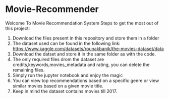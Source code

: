 # Movie-Recommender

Welcome To Movie Recommendation System
Steps to get the most out of this project:

1. Download the files present in this repository and store them in a folder
2. The dataset used can be found in the following link: https://www.kaggle.com/datasets/rounakbanik/the-movies-dataset/data
3. Download the datset and store it in the same folder as with the code.
4. The only required files drom the dataset are credits,keywords,movies_metadata and rating, you can delete the remaining files.
5. Simply run the jupyter notebook and enjoy the magic
6. You can view top recommendations based on a specific genre or view similar movies based on a given movie title.
7. Keep in mind the dataset contains movies till 2017.

